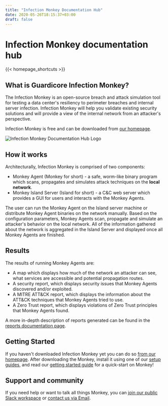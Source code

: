 ```yaml
---
title: "Infection Monkey Documentation Hub"
date: 2020-05-26T18:15:37+03:00
draft: false
---
```


# Infection Monkey documentation hub

{{< homepage_shortcuts >}}

## What is Guardicore Infection Monkey?

The Infection Monkey is an open-source breach and attack simulation tool for testing a data center's resiliency to perimeter breaches and internal server infection.
Infection Monkey will help you validate existing security solutions and will provide a view of the internal network from an attacker's perspective.

Infection Monkey is free and can be downloaded from [our homepage](https://infectionmonkey.com/).

![Infection Monkey Documentation Hub Logo](/images/monkey-teacher.svg?height=400px "Infection Monkey Documentation Hub Logo")

## How it works

Architecturally, Infection Monkey is comprised of two components:

* Monkey Agent (Monkey for short) - a safe, worm-like binary program which scans, propagates and simulates attack techniques on the **local network**.
* Monkey Island Server (Island for short) - a C&C web server which provides a GUI for users and interacts with the Monkey Agents.

The user can run the Monkey Agent on the Island server machine or distribute Monkey Agent binaries on the network manually. Based on 
the configuration parameters, Monkey Agents scan, propagate and simulate an attacker's behavior on the local network. All of the 
information gathered about the network is aggregated in the Island Server and displayed once all Monkey Agents are finished.

## Results

The results of running Monkey Agents are:
 - A map which displays how much of the network an attacker can see, what services are accessible and potential propagation routes.
 - A security report, which displays security issues that Monkey Agents discovered and/or exploited.
 - A MITRE ATT&CK report, which displays the information about the ATT&CK techniques that Monkey Agents tried to use.
 - A Zero Trust report, which displays violations of Zero Trust principles that Monkey Agents found.
 
A more in-depth description of reports generated can be found in the [reports documentation page](/reports).

## Getting Started

If you haven't downloaded Infection Monkey yet you can do so [from our homepage](https://www.guardicore.com/infectionmonkey/#download). After downloading the Monkey, install it using one of our [setup guides](setup), and read our [getting started guide](usage/getting-started) for a quick-start on Monkey!

## Support and community

If you need help or want to talk all things Monkey, you can [join our public Slack workspace](https://join.slack.com/t/infectionmonkey/shared_invite/enQtNDU5MjAxMjg1MjU1LWM0NjVmNWE2ZTMzYzAxOWJiYmMxMzU0NWU3NmUxYjcyNjk0YWY2MDkwODk4NGMyNDU4NzA4MDljOWNmZWViNDU) or [contact us via Email](mailto:support@infectionmonkey.com).
